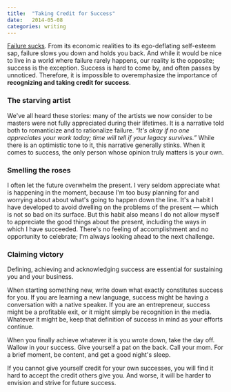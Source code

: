 ```yaml
---
title:  "Taking Credit for Success"
date:   2014-05-08
categories: writing
---
```

[Failure sucks](/writing/what-happens-when-things-go-wrong).  From its economic realities to its ego-deflating self-esteem sap, failure slows you down and holds you back. And while it would be nice to live in a world where failure rarely happens, our reality is the opposite; success is the exception. Success is hard to come by, and often passes by unnoticed. Therefore, it is impossible to overemphasize the importance of __recognizing and taking credit for success__.

### The starving artist

We've all heard these stories: many of the artists we now consider to be masters were not fully appreciated during their lifetimes. It is a narrative told both to romanticize and to rationalize failure. *“It's okay if no one appreciates your work today; time will tell if your legacy survives.”* While there is an optimistic tone to it, this narrative generally stinks. When it comes to success, the only person whose opinion truly matters is your own.

### Smelling the roses

I often let the future overwhelm the present. I very seldom appreciate what is happening in the moment, because I'm too busy planning for and worrying about about what's going to happen down the line. It's a habit I have developed to avoid dwelling on the problems of the present — which is not so bad on its surface. But this habit also means I do not allow myself to appreciate the good things about the present, including the ways in which I have succeeded. There's no feeling of accomplishment and no opportunity to celebrate; I'm always looking ahead to the next challenge.


### Claiming victory

Defining, achieving and acknowledging success are essential for sustaining you and your business.

When starting something new, write down what exactly constitutes success for you. If you are learning a new language, success might be having a conversation with a native speaker. If you are an entrepreneur, success might be a profitable exit, or it might simply be recognition in the media. Whatever it might be, keep that definition of success in mind as your efforts continue.

When you finally achieve whatever it is you wrote down, take the day off. Wallow in your success. Give yourself a pat on the back. Call your mom. For a brief moment, be content, and get a good night's sleep.

If you cannot give yourself credit for your own successes, you will find it hard to accept the credit others give you. And worse, it will be harder to envision and strive for future success.